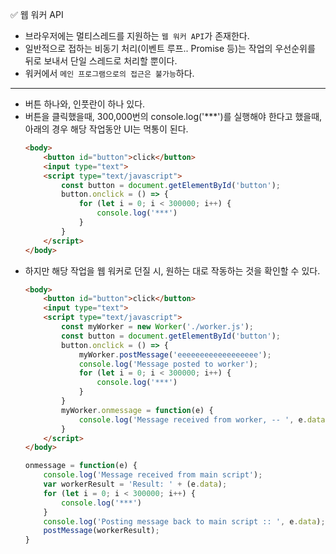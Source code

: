 ✅ 웹 워커 API
* 브라우저에는 멀티스레드를 지원하는 `웹 워커 API`가 존재한다.
* 일반적으로 접하는 비동기 처리(이벤트 루프.. Promise 등)는 작업의 우선순위를 뒤로 보내서 단일 스레드로 처리할 뿐이다.
* 워커에서 `메인 프로그램으로의 접근은 불가능`하다.

<hr />

* 버튼 하나와, 인풋란이 하나 있다.
* 버튼을 클릭했을때, 300,000번의 console.log('***')를 실행해야 한다고 했을때, 아래의 경우 해당 작업동안 UI는 먹통이 된다.
  ```html
  <body>
      <button id="button">click</button>
      <input type="text">
      <script type="text/javascript">
          const button = document.getElementById('button');
          button.onclick = () => {
              for (let i = 0; i < 300000; i++) {
                  console.log('***')
              }
          }
      </script>
  </body>
  ```
* 하지만 해당 작업을 웹 워커로 던질 시, 원하는 대로 작동하는 것을 확인할 수 있다.
  ```html
  <body>
      <button id="button">click</button>
      <input type="text">
      <script type="text/javascript">
          const myWorker = new Worker('./worker.js');
          const button = document.getElementById('button');
          button.onclick = () => {
              myWorker.postMessage('eeeeeeeeeeeeeeeeee');
              console.log('Message posted to worker');
              for (let i = 0; i < 300000; i++) {
                  console.log('***')
              }
          }
          myWorker.onmessage = function(e) {
              console.log('Message received from worker, -- ', e.data);
          }
      </script>
  </body>
  ```
  ```javascript
  onmessage = function(e) {
      console.log('Message received from main script');
      var workerResult = 'Result: ' + (e.data);
      for (let i = 0; i < 300000; i++) {
          console.log('***')
      }
      console.log('Posting message back to main script :: ', e.data);
      postMessage(workerResult);
  }
  ```